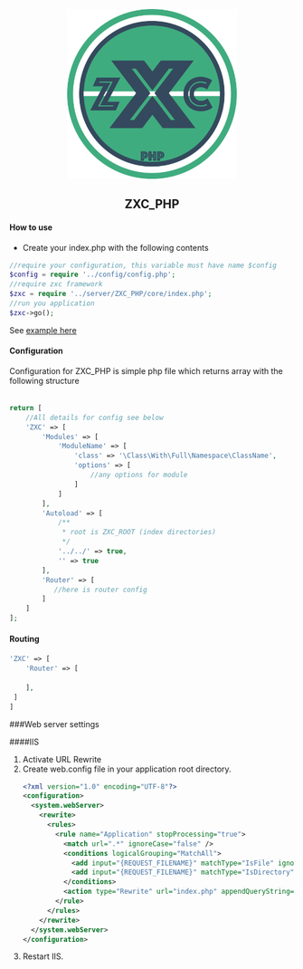 <p align="center">
  <img width="300" height="300" src="Logo.png">
</p>
<h2 align="center">ZXC_PHP</h2>  


#### How to use

* Create your index.php with the following contents

```php
//require your configuration, this variable must have name $config
$config = require '../config/config.php';
//require zxc framework
$zxc = require '../server/ZXC_PHP/core/index.php';
//run you application
$zxc->go();
```

See [example here](https://github.com/Gimanh/ZXC_PHP/tree/examples)  


#### Configuration  
Configuration for ZXC_PHP is simple php file which returns array with the following structure
```php

return [
    //All details for config see below
    'ZXC' => [
        'Modules' => [
            'ModuleName' => [
                'class' => '\Class\With\Full\Namespace\ClassName',
                'options' => [
                    //any options for module
                ]
            ]
        ],
        'Autoload' => [
            /**
             * root is ZXC_ROOT (index directories)
             */
            '../../' => true,
            '' => true
        ],
        'Router' => [
           //here is router config
        ]
    ]
];

```

#### Routing  
```php
'ZXC' => [
    'Router' => [
        
    ],
 ]
]
```

###Web server settings

####IIS
1. Activate URL Rewrite  
2. Create web.config file in your application root directory.
   ```xml 
   <?xml version="1.0" encoding="UTF-8"?>
   <configuration>  
     <system.webServer>
       <rewrite>
         <rules>
           <rule name="Application" stopProcessing="true">
             <match url=".*" ignoreCase="false" />
             <conditions logicalGrouping="MatchAll">
               <add input="{REQUEST_FILENAME}" matchType="IsFile" ignoreCase="false" negate="true" />
               <add input="{REQUEST_FILENAME}" matchType="IsDirectory" ignoreCase="false" negate="true" />
             </conditions>
             <action type="Rewrite" url="index.php" appendQueryString="true" />
           </rule>
         </rules>
       </rewrite>
     </system.webServer>
   </configuration>
    ```
2. Restart IIS.